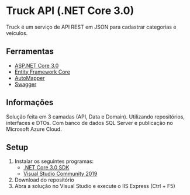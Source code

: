 # Truck API (.NET Core 3.0)
Truck é um serviço de API REST em JSON para cadastrar categorias e veículos.

## Ferramentas
   * [ASP.NET Core 3.0](https://docs.microsoft.com/en-us/aspnet/core/?view=aspnetcore-3.0 "ASP.NET Core 3.0")
   * [Entity Framework Core](https://docs.microsoft.com/en-us/ef/core/ "Entity Framework Core")
   * [AutoMapper](https://automapper.org/ "AutoMapper")
   * [Swagger](https://swagger.io/ "Swagger")

## Informações
Solução feita em 3 camadas (API, Data e Domain).
Utilizando repositórios, interfaces e DTOs. Com banco de dados SQL Server e publicação no Microsoft Azure Cloud.

## Setup
1. Instalar os seguintes programas:
   * [.NET Core 3.0 SDK](https://www.microsoft.com/net/download/windows ".NET Core 3.0 SDK")
   * [Visual Studio Community 2019](https://www.visualstudio.com/downloads/ "Visual Studio Community 2019")
2. Download do repositório
3. Abra a solução no Visual Studio e execute o IIS Express (Ctrl + F5)

